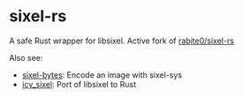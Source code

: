 # sixel-rs

A safe Rust wrapper for libsixel. Active fork of [rabite0/sixel-rs](https://github.com/rabite0/sixel-rs)

Also see:

- [sixel-bytes](https://github.com/benjajaja/sixel-bytes): Encode an image with sixel-sys
- [icy_sixel](https://github.com/mkrueger/icy_sixel): Port of libsixel to Rust
